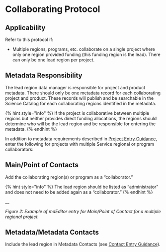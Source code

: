 # Collaborating Protocol

## Applicability

Refer to this protocol if:

* Multiple regions, programs, etc. collaborate on a single project where only one region provided funding \(this funding region is the lead\). There can only be one lead region per project.

## Metadata Responsibility

The lead region data manager is responsible for project and product metadata. There should only be one metadata record for each collaborating project and product. These records will publish and be searchable in the Science Catalog for each collaborating regions identified in the metadata.

{% hint style="info" %}
If the project is collaborative between multiple regions but neither provides direct funding allocations, the regions should determine who will be the lead region and be responsible for entering the metadata.
{% endhint %}

In addition to metadata requirements described in [Project Entry Guidance](../project-entry-guidance/), enter the following for projects with multiple Service regional  or program collaborators:

## Main/Point of Contacts

Add the collaborating region\(s\) or program as a “collaborator.”

{% hint style="info" %}
The lead region should be listed as “administrator” and does not need to be added again as a “collaborator.”
{% endhint %}

\_\_

_Figure 2: Example of mdEditor entry for Main/Point of Contact for a multiple regional project._ 

## Metadata/Metadata Contacts

Include the lead region in Metadata Contacts \(see [Contact Entry Guidance](../contacts/)\).

